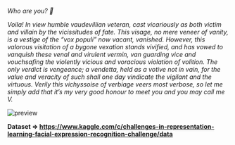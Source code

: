 *Who are you? 🤨*

*Voila! In view humble vaudevillian veteran, cast vicariously as both victim and villain by the vicissitudes of fate. This visage, no mere veneer of vanity, is a vestige of the “vox populi” now vacant, vanished. However, this valorous visitation of a bygone vexation stands vivified, and has vowed to vanquish these venal and virulent vermin, van guarding vice and vouchsafing the violently vicious and voracious violation of volition. The only verdict is vengeance; a vendetta, held as a votive not in vain, for the value and veracity of such shall one day vindicate the vigilant and the virtuous. Verily this vichyssoise of verbiage veers most verbose, so let me simply add that it’s my very good honour to meet you and you may call me V.*

![preview](https://user-images.githubusercontent.com/96253880/169211464-bc1563c8-1e7f-4be4-8ad3-d390d936f98d.gif)

**Dataset => https://www.kaggle.com/c/challenges-in-representation-learning-facial-expression-recognition-challenge/data**
